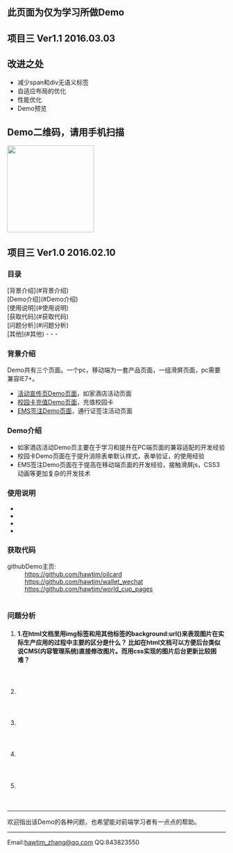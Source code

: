 <h2>此页面为仅为学习所做Demo</h2>
<h2>项目三  Ver1.1 2016.03.03</h2>
<h2>改进之处</h2>
<ul>
	<li>减少span和div无语义标签</li>
	<li>自适应布局的优化</li>
	<li>性能优化</li>
	<li>Demo预览</li>
</ul>
<h2>Demo二维码，请用手机扫描</h2>
<p><img src= "https://raw.githubusercontent.com/hawtim/world_cup_pages/master/1457367256.png" width="200" height="200"></p>

<h2>项目三 Ver1.0 2016.02.10</h2>
<h3>目录</h3>
[背景介绍](#背景介绍)<br>
[Demo介绍](#Demo介绍)<br>
[使用说明](#使用说明)<br>
[获取代码](#获取代码)<br>
[问题分析](#问题分析)<br>
[其他](#其他)
- - -
<a name="背景介绍"></a>
	<h3>背景介绍</h3>
	<p>Demo共有三个页面。一个pc，移动端为一套产品页面，一组滑屏页面，pc需要兼容IE7+。</p>
	<ul>
	    <li><a href="https://github.com/hawtim/universityCard">活动宣传页Demo页面</a>，如家酒店活动页面</li>
	    <li><a href="https://github.com/hawtim/wallet_wechat">校园卡充值Demo页面</a>，充值校园卡</li>
	    <li><a href="https://github.com/hawtim/passport_resign">EMS签注Demo页面</a>，通行证签注活动页面</li>
	</ul>
<a name="Demo介绍"></a>
	<h3>Demo介绍</h3>
	<ul>
	    <li>如家酒店活动Demo页主要在于学习和提升在PC端页面的兼容适配的开发经验</li>
	    <li>校园卡Demo页面在于提升消除表单默认样式，表单验证，的使用经验</li>
	    <li>EMS签注Demo页面在于提高在移动端页面的开发经验，接触滑屏js，CSS3动画等更加复杂的开发技术</li>
	</ul>
<a name="使用说明"></a>
	<h3>使用说明</h3>
	<ul>
	    <li></li>
	    <li></li>
	    <li></li>
	    <li></li>
	</ul>
<a name="获取代码"></a>
	<h3>获取代码</h3>
	<dt>githubDemo主页:</dt>
	<dd><a href="https://github.com/hawtim/oilcard">https://github.com/hawtim/oilcard</dd>
	<dd><a href="https://github.com/hawtim/wallet_wechat">https://github.com/hawtim/wallet_wechat</dd>
	<dd><a href="https://github.com/hawtim/world_cup_pages">https://github.com/hawtim/world_cup_pages</dd><br>

<a name="问题分析"></a>
	<h3>问题分析</h3>
<ol>
	<li>
		<h4>1.在html文档里用img标签和用其他标签的background:url()来表现图片在实际生产应用的过程中主要的区分是什么？
		比如在html文档可以方便后台类似说CMS(内容管理系统)直接修改图片。而用css实现的图片后台更新比较困难？</h4>
		<p class="answer">&nbsp;</p>
	</li>
	<li>
		<h4>&nbsp;</h4>
		<p class="answer">&nbsp;</p>
	</li>
	<li>
		<h4>&nbsp;</h4>
		<p class="answer">&nbsp;</p>
	</li>
	<li>
		<h4>&nbsp;</h4>
		<p class="answer">&nbsp;</p>
	</li>
	<li>
		<h4>&nbsp;</h4>
		<p class="answer">&nbsp;</p>
	</li>
</ol>

<a name="其他"></a>
****
欢迎指出该Demo的各种问题，也希望能对前端学习者有一点点的帮助。
****
Email:<hawtim_zhang@qq.com>
QQ:843823550
